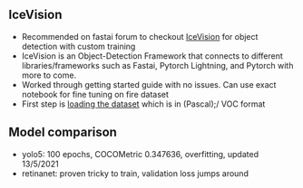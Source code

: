 ## IceVision
* Recommended on fastai forum to checkout [IceVision](https://github.com/airctic/icevision) for object detection with custom training
* IceVision is an Object-Detection Framework that connects to different libraries/frameworks such as Fastai, Pytorch Lightning, and Pytorch with more to come.
* Worked through getting started guide with no issues. Can use exact notebook for fine tuning on fire dataset
* First step is [loading the dataset](https://github.com/airctic/icedata#coco-and-voc-compatible-datasets) which is in (Pascal);/ VOC format

## Model comparison
- yolo5: 100 epochs, COCOMetric 0.347636, overfitting, updated 13/5/2021
- retinanet: proven tricky to train, validation loss jumps around